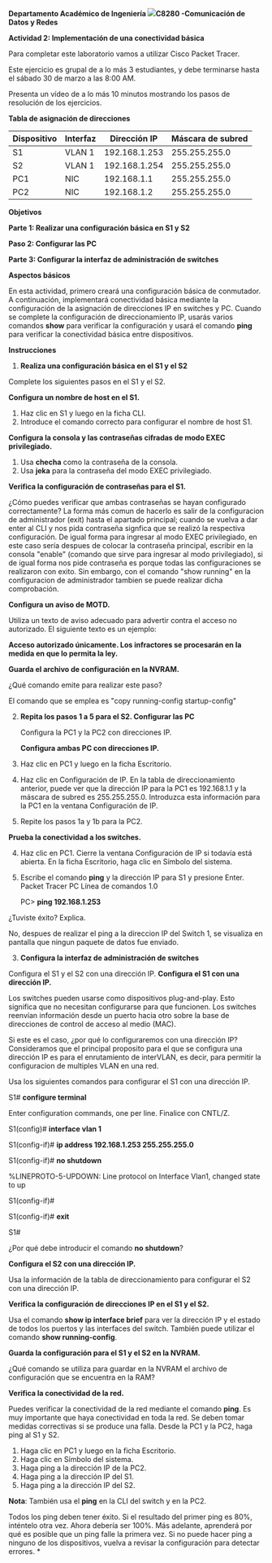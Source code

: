 **Departamento Académico de Ingeniería  ![](Aspose.Words.70c09be1-1ec2-4bca-86ce-eb177b990b7a.001.png)C8280 -Comunicación de Datos y Redes**  

**Actividad 2: Implementación de una conectividad básica**

Para completar este laboratorio vamos a utilizar Cisco Packet Tracer. 

Este ejercicio es grupal de a lo más 3 estudiantes, y debe terminarse hasta el sábado 30 de marzo a las 8:00 AM.  

Presenta un vídeo de a lo más 10 minutos mostrando los pasos de resolución de los ejercicios. 

**Tabla de asignación de direcciones** 



|**Dispositivo** |**Interfaz** |**Dirección IP** |**Máscara de subred** |
| - | - | - | - |
|S1 |VLAN 1 |192\.168.1.253 |255\.255.255.0 |
|S2 |VLAN 1 |192\.168.1.254 |255\.255.255.0 |
|PC1 |NIC |192\.168.1.1 |255\.255.255.0 |
|PC2 |NIC |192\.168.1.2 |255\.255.255.0 |

**Objetivos** 

**Parte 1: Realizar una configuración básica en S1 y S2** 

**Paso 2: Configurar las PC** 

**Parte 3: Configurar la interfaz de administración de switches** 

**Aspectos básicos** 

En esta actividad, primero creará una configuración básica de conmutador. A continuación, implementará conectividad básica mediante la configuración de la asignación de direcciones IP en switches y PC. Cuando se complete la configuración de direccionamiento IP, usarás varios comandos **show** para verificar la configuración y usará el comando **ping** para verificar la conectividad básica entre dispositivos. 

**Instrucciones** 

1. **Realiza una configuración básica en el S1 y el S2** 

Complete los siguientes pasos en el S1 y el S2. 

**Configura un nombre de host en el S1.** 

1. Haz clic en S1 y luego en la ficha CLI.
1. Introduce el comando correcto para configurar el nombre de host S1.

**Configura la consola y las contraseñas cifradas de modo EXEC privilegiado.**  

1. Usa **checha** como la contraseña de la consola.
2. Usa **jeka** para la contraseña del modo EXEC privilegiado.

**Verifica la configuración de contraseñas para el S1.** 



¿Cómo puedes verificar que ambas contraseñas se hayan configurado correctamente?
La forma más comun de hacerlo es salir de la configuracion de administrador (exit) hasta el apartado principal; cuando se vuelva a dar enter al CLI y nos pida contraseña signfica que se realizó la respectiva configuración. De igual forma para ingresar al modo EXEC privilegiado, en este caso sería despues de colocar la contraseña principal, escribir en la consola "enable" (comando que sirve para ingresar al modo privilegiado), si de igual forma nos pide contraseña es porque todas las configuraciones se realizaron con exito. Sin embargo, con el comando "show running" en la configuracion de administrador tambien se puede realizar dicha comprobación.


 **Configura un aviso de MOTD.** 

Utiliza un texto de aviso adecuado para advertir contra el acceso no autorizado. El siguiente texto es un ejemplo: 

**Acceso autorizado únicamente. Los infractores se procesarán en la medida en que lo permita la ley.** 

**Guarda el archivo de configuración en la NVRAM.** 

¿Qué comando emite para realizar este paso? 

El comando que se emplea es "copy running-config startup-config"


2. **Repita los pasos 1 a 5 para el S2. Configurar las PC**

   Configura la PC1 y la PC2 con direcciones IP. 

   **Configura ambas PC con direcciones IP.** 

1. Haz clic en PC1 y luego en la ficha Escritorio.
1. Haz clic en Configuración de IP. En la tabla de direccionamiento anterior, puede ver que la dirección IP para la PC1 es 192.168.1.1 y la máscara de subred es 255.255.255.0. Introduzca esta información para la PC1 en la ventana Configuración de IP.
1. Repite los pasos 1a y 1b para la PC2.

**Prueba la conectividad a los switches.** 

4. Haz clic en PC1. Cierre la ventana Configuración de IP si todavía está abierta. En la ficha Escritorio, haga clic en Símbolo del sistema.
4. Escribe el comando **ping** y la dirección IP para S1 y presione Enter. Packet Tracer PC Línea de comandos 1.0 

   PC> **ping 192.168.1.253** 



¿Tuviste éxito? Explica. 

No, despues de realizar el ping a la direccion IP del Switch 1, se visualiza en pantalla que ningun paquete de datos fue enviado.

3. **Configura la interfaz de administración de switches** 

Configura el S1 y el S2 con una dirección IP. **Configura el S1 con una dirección IP.** 

Los switches pueden usarse como dispositivos plug-and-play. Esto significa que no necesitan configurarse para que funcionen. Los switches reenvían información desde un puerto hacia otro sobre la base de direcciones de control de acceso al medio (MAC). 



Si este es el caso, ¿por qué lo configuraremos con una dirección IP? 
Consideramos que el principal proposito para el que se configura una dirección IP es para el enrutamiento de interVLAN, es decir, para permitir la configuracion de multiples VLAN en una red.


Usa los siguientes comandos para configurar el S1 con una dirección IP. 

S1# **configure terminal** 

Enter configuration commands, one per line.  Finalice con CNTL/Z. 

S1(config)# **interface vlan 1** 

S1(config-if)# **ip address 192.168.1.253 255.255.255.0** 

S1(config-if)# **no shutdown** 

%LINEPROTO-5-UPDOWN: Line protocol on Interface Vlan1, changed state to up 

S1(config-if)# 

S1(config-if)# **exit** 

S1# 



¿Por qué debe introducir el comando **no shutdown**? 



**Configura el S2 con una dirección IP.** 

Usa la información de la tabla de direccionamiento para configurar el S2 con una dirección IP. 

**Verifica la configuración de direcciones IP en el S1 y el S2.** 

Usa el comando **show ip interface brief** para ver la dirección IP y el estado de todos los puertos y las interfaces del switch. También puede utilizar el comando **show running-config**. 

**Guarda la configuración para el S1 y el S2 en la NVRAM.** 



¿Qué comando se utiliza para guardar en la NVRAM el archivo de configuración que se encuentra en la RAM? 

**Verifica la conectividad de la red.** 

Puedes verificar la conectividad de la red mediante el comando **ping**. Es muy importante que haya conectividad en toda la red. Se deben tomar medidas correctivas si se produce una falla. Desde la PC1 y la PC2, haga ping al S1 y S2. 

1. Haga clic en PC1 y luego en la ficha Escritorio. 
1. Haga clic en Símbolo del sistema.
1. Haga ping a la dirección IP de la PC2.
1. Haga ping a la dirección IP del S1.
1. Haga ping a la dirección IP del S2. 

**Nota**: También usa el **ping** en la CLI del switch y en la PC2. 

Todos los ping deben tener éxito. Si el resultado del primer ping es 80%, inténtelo otra vez. Ahora debería ser 100%. Más adelante, aprenderá por qué es posible que un ping falle la primera vez. Si no puede hacer ping a ninguno de los dispositivos, vuelva a revisar la configuración para detectar errores. 
\*

